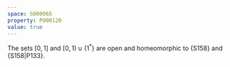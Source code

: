 ```yaml
---
space: S000065
property: P000120
value: true
---
```


The sets $[0,1]$ and $[0,1)\cup\{1^\ast\}$ are open and homeomorphic
to {S158} and {S158|P133}.